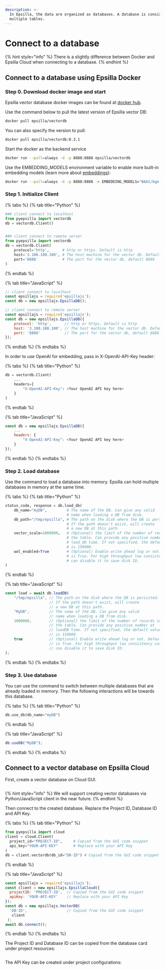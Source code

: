 ```yaml
---
description: >-
  In Epsilla, the data are organized as databases. A database is consisted of
  multiple tables.
---
```


# Connect to a database

{% hint style="info" %}
There is a slightly difference between Docker and Epsilla Cloud when connecting to a database.
{% endhint %}

## Connect to a database using Epsilla Docker

### Step 0. Download docker image and start

Epsilla vector database docker images can be found at [docker hub](https://hub.docker.com/r/epsilla/vectordb).

Use the command below to pull the latest version of Epsilla vector DB:

```sh
docker pull epsilla/vectordb
```

You can also specify the version to pull:

```bash
docker pull epsilla/vectordb:0.3.1
```

Start the docker as the backend service

```sh
docker run --pull=always -d -p 8888:8888 epsilla/vectordb
```

Use the EMBEDDING\_MODELS environment variable to enable more built-in embedding models (learn more about [embeddings](../advanced-topics/embeddings.md)):

```bash
docker run --pull=always -d -p 8888:8888 -e EMBEDDING_MODELS="BAAI/bge-small-zh-v1.5,BAAI/bge-base-en" epsilla/vectordb
```

### Step 1. Initialize Client

{% tabs %}
{% tab title="Python" %}
```python
### client connect to localhost
from pyepsilla import vectordb
db = vectordb.Client()


### client connect to remote server
from pyepsilla import vectordb
db = vectordb.Client(
    protocol='http',      # http or https. Default is http
    host='3.100.100.100', # The host machine for the vector db. Default localhost
    port='8888'           # The port for the vector db, default 8888
)
```
{% endtab %}

{% tab title="JavaScript" %}
```javascript
// client connect to localhost
const epsillajs = require('epsillajs');
const db = new epsillajs.EpsillaDB();

// client connect to remote server
const epsillajs = require('epsillajs');
const db = new epsillajs.EpsillaDB({
    protocol: 'http',      // http or https. Default is http
    host: '3.100.100.100', // The host machine for the vector db. Default localhost
    port: '8888'           // The port for the vector db, default 8888
});
```
{% endtab %}
{% endtabs %}

In order to use OpenAI for embedding, pass in X-OpenAI-API-Key header:

{% tabs %}
{% tab title="Python" %}
```python
db = vectordb.Client(
    ...
    headers={
        "X-OpenAI-API-Key": <Your OpenAI API key here>
    }
)
```
{% endtab %}

{% tab title="JavaScript" %}
```javascript
const db = new epsillajs.EpsillaDB({
    ...
    headers: {
        "X-OpenAI-API-Key": <Your OpenAI API key here>
    }
});
```
{% endtab %}
{% endtabs %}

### Step 2. Load database

Use the command to load a database into memory. Epsilla can hold multiple databases in memory at the same time.

{% tabs %}
{% tab title="Python" %}
```python
status_code, response = db.load_db(
    db_name="myDB",         # The name of the DB. Can give any valid
                            # name when loading a DB from disk.
    db_path="/tmp/epsilla", # The path on the disk where the DB is persisted. 
                            # If the path doesn't exist, will create
                            # a new DB at this path.
    vector_scale=1000000,   # (Optional) the limit of the number of records in
                            # the table. Can provide any positive number at
                            # load_db time. If not specified, the default value
                            # is 150000.
    wal_enabled=True        # (Optional) Enable write ahead log or not. Default 
                            # is True. For high throughput low consistency case,
                            # can disable it to save disk IO.
)
```
{% endtab %}

{% tab title="JavaScript" %}
```javascript
const load = await db.loadDB(
    "/tmp/epsilla", // The path on the disk where the DB is persisted. 
                    // If the path doesn't exist, will create
                    // a new DB at this path.
    "MyDB",         // The name of the DB. Can give any valid
                    // name when loading a DB from disk.
    1000000,        // (Optional) the limit of the number of records in
                    // the table. Can provide any positive number at
                    // loadDB time. If not specified, the default value
                    // is 150000.
    true            // (Optional) Enable write ahead log or not. Default 
                    // is True. For high throughput low consistency case,
                    // can disable it to save disk IO.
);
```
{% endtab %}
{% endtabs %}

### Step 3. Use database

You can use the command to switch between multiple databases that are already loaded in memory. Then the following interactions will be towards this database.

{% tabs %}
{% tab title="Python" %}
```python
db.use_db(db_name="myDB")
```
{% endtab %}

{% tab title="JavaScript" %}
```javascript
db.useDB("MyDB");
```
{% endtab %}
{% endtabs %}

## Connect to a vector database on Epsilla Cloud

First, create a vector database on Cloud GUI.

<figure><img src="../../.gitbook/assets/Screenshot 2023-11-21 at 9.42.30 PM.png" alt=""><figcaption></figcaption></figure>

{% hint style="info" %}
We will support creating vector databases via Python/JavaScript client in the near future.
{% endhint %}

Then connect to the created database. Replace the Project ID, Database ID and API Key.

{% tabs %}
{% tab title="Python" %}
```python
from pyepsilla import cloud
client = cloud.Client(
  project_id="PROJECT-ID",     # Copied from the GUI code snippet
  api_key="YOUR-API-KEY"       # Replace with your API Key
)
db = client.vectordb(db_id="DB-ID") # Copied from the GUI code snippet
```
{% endtab %}

{% tab title="JavaScript" %}
```javascript
const epsillajs = require('epsillajs');
const client = new epsillajs.EpsillaCloud({
  projectID: 'PROJECT-ID',  // Copied from the GUI code snippet
  apiKey: 'YOUR-API-KEY'    // Replace with your API Key
});
const db = new epsillajs.VectorDB(
  'DB-ID',                  // Copied from the GUI code snippet
   client
 ); 
await db.connect();
```
{% endtab %}
{% endtabs %}

The Project ID and Database ID can be copied from the database card under project resources:

<figure><img src="../../.gitbook/assets/Screenshot 2023-11-22 at 10.28.27 AM.png" alt=""><figcaption></figcaption></figure>

The API Key can be created under project configurations:

<figure><img src="../../.gitbook/assets/Screenshot 2023-11-21 at 9.19.00 PM.png" alt=""><figcaption></figcaption></figure>
